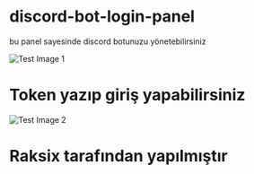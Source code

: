# discord-bot-login-panel
bu panel sayesinde discord botunuzu yönetebilirsiniz

![Test Image 1](https://cdn.discordapp.com/attachments/696099419128332350/735087010649341962/unknown.png)
# Token yazıp giriş yapabilirsiniz
![Test Image 2](https://cdn.discordapp.com/attachments/696099419128332350/735087429379424266/unknown.png)
# Raksix tarafından yapılmıştır
